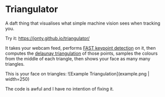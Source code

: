 Triangulator
============

A daft thing that visualises what simple machine vision sees when tracking you.

Try it: https://jonty.github.io/triangulator/

It takes your webcam feed, performs [FAST keypoint detection](https://en.wikipedia.org/wiki/Features_from_accelerated_segment_test) on it, then computes the [delaunay triangulation](https://en.wikipedia.org/wiki/Delaunay_triangulation) of those points, samples the colours from the middle of each triangle, then shows your face as many many triangles.

This is your face on triangles:
![Example Triangulation](example.png | width=250)

The code is awful and I have no intention of fixing it.
